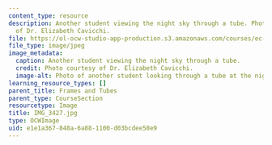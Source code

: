```yaml
---
content_type: resource
description: Another student viewing the night sky through a tube. Photo courtesy
  of Dr. Elizabeth Cavicchi.
file: https://ol-ocw-studio-app-production.s3.amazonaws.com/courses/ec-050-recreate-experiments-from-history-inform-the-future-from-the-past-galileo-january-iap-2010/e1e1a367848a6a881100d03bcdee58e9_IMG_3427.jpg
file_type: image/jpeg
image_metadata:
  caption: Another student viewing the night sky through a tube.
  credit: Photo courtesy of Dr. Elizabeth Cavicchi.
  image-alt: Photo of another student looking through a tube at the night sky.
learning_resource_types: []
parent_title: Frames and Tubes
parent_type: CourseSection
resourcetype: Image
title: IMG_3427.jpg
type: OCWImage
uid: e1e1a367-848a-6a88-1100-d03bcdee58e9
---
```


